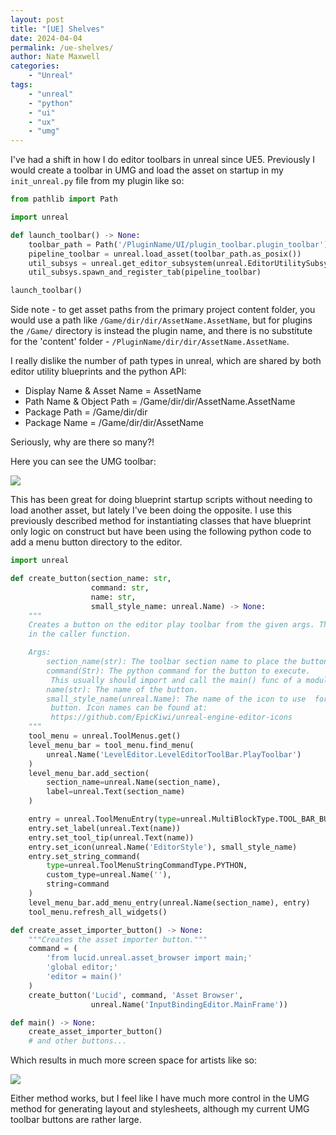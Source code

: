 ```yaml
---
layout: post
title: "[UE] Shelves"
date: 2024-04-04
permalink: /ue-shelves/
author: Nate Maxwell
categories:
    - "Unreal"
tags:
    - "unreal"
    - "python"
    - "ui"
    - "ux"
    - "umg"
---
```



I've had a shift in how I do editor toolbars in unreal since UE5. Previously I
would create a toolbar in UMG and load the asset on startup in my
`init_unreal.py` file from my plugin like so:

```python
from pathlib import Path

import unreal

def launch_toolbar() -> None:
    toolbar_path = Path('/PluginName/UI/plugin_toolbar.plugin_toolbar')
    pipeline_toolbar = unreal.load_asset(toolbar_path.as_posix())
    util_subsys = unreal.get_editor_subsystem(unreal.EditorUtilitySubsystem)
    util_subsys.spawn_and_register_tab(pipeline_toolbar)

launch_toolbar()
```

Side note - to get asset paths from the primary project content folder, you
would use a path like `/Game/dir/dir/AssetName.AssetName`, but for plugins the
`/Game/` directory is instead the plugin name, and there is no substitute for
the 'content' folder - `/PluginName/dir/dir/AssetName.AssetName`.

I really dislike the number of path types in unreal, which are shared by both
editor utility blueprints and the python API:

* Display Name & Asset Name = AssetName
* Path Name & Object Path   = /Game/dir/dir/AssetName.AssetName
* Package Path              = /Game/dir/dir
* Package Name              = /Game/dir/dir/AssetName

Seriously, why are there so many?!

Here you can see the UMG toolbar:

<img src="https://i.imgur.com/HaFm5S6.png">

This has been great for doing blueprint startup scripts without needing to load
another asset, but lately I've been doing the opposite. I use this previously
described method for instantiating classes that have blueprint only logic on
construct but have been using the following python code to add a menu button
directory to the editor.

```python
import unreal

def create_button(section_name: str,
                  command: str,
                  name: str,
                  small_style_name: unreal.Name) -> None:
    """
    Creates a button on the editor play toolbar from the given args. The button command is created
    in the caller function.

    Args:
        section_name(str): The toolbar section name to place the button in.
        command(Str): The python command for the button to execute.
         This usually should import and call the main() func of a module.
        name(str): The name of the button.
        small_style_name(unreal.Name): The name of the icon to use  for the
         button. Icon names can be found at:
         https://github.com/EpicKiwi/unreal-engine-editor-icons
    """
    tool_menu = unreal.ToolMenus.get()
    level_menu_bar = tool_menu.find_menu(
        unreal.Name('LevelEditor.LevelEditorToolBar.PlayToolbar')
    )
    level_menu_bar.add_section(
        section_name=unreal.Name(section_name),
        label=unreal.Text(section_name)
    )

    entry = unreal.ToolMenuEntry(type=unreal.MultiBlockType.TOOL_BAR_BUTTON)
    entry.set_label(unreal.Text(name))
    entry.set_tool_tip(unreal.Text(name))
    entry.set_icon(unreal.Name('EditorStyle'), small_style_name)
    entry.set_string_command(
        type=unreal.ToolMenuStringCommandType.PYTHON,
        custom_type=unreal.Name(''),
        string=command
    )
    level_menu_bar.add_menu_entry(unreal.Name(section_name), entry)
    tool_menu.refresh_all_widgets()

def create_asset_importer_button() -> None:
    """Creates the asset importer button."""
    command = (
        'from lucid.unreal.asset_browser import main;'
        'global editor;'
        'editor = main()'
    )
    create_button('Lucid', command, 'Asset Browser',
                  unreal.Name('InputBindingEditor.MainFrame'))

def main() -> None:
    create_asset_importer_button()
    # and other buttons...
```

Which results in much more screen space for artists like so:

<img src="https://i.imgur.com/u3DI3rY.png">

Either method works, but I feel like I have much more control in the UMG method
for generating layout and stylesheets, although my current UMG toolbar buttons
are rather large.
